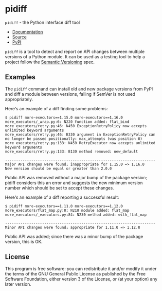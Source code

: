 # pidiff

`pidiff` - the Python interface diff tool

- [Documentation](https://rohanpm.github.io/pidiff/)
- [Source](https://github.com/rohanpm/pidiff)
- [PyPI](https://pypi.python.org/pypi/pidiff)

`pidiff` is a tool to detect and report on API changes between multiple versions
of a Python module. It can be used as a testing tool to help a project follow
the [Semantic Versioning](https://semver.org/) spec.

## Examples

The `pidiff` command can install old and new package versions from PyPI and diff a
module between versions, failing if SemVer is not used appropriately.

Here's an example of a diff finding some problems:

````
$ pidiff more-executors==1.15.0 more-executors==1.16.0
more_executors/_wrap.py:6: N220 function added: flat_bind
more_executors/retry.py:46: N450 ExceptionRetryPolicy now accepts unlimited keyword arguments
more_executors/retry.py:46: B330 argument in ExceptionRetryPolicy can no longer be passed positionally: max_attempts (was position 0)
more_executors/retry.py:133: N450 RetryExecutor now accepts unlimited keyword arguments
more_executors/retry.py:133: B130 method removed: new_default

---------------------------------------------------------------------
Major API changes were found; inappropriate for 1.15.0 => 1.16.0
New version should be equal or greater than 2.0.0
````

Public API was removed without a major bump of the package version;
pidiff considers this an error and suggests the new minimum version
number which should be set to accept these changes.

Here's an example of a diff reporting a successful result:

````
$ pidiff more-executors==1.11.0 more-executors==1.12.0
more_executors/flat_map.py:0: N210 module added: flat_map
more_executors/_executors.py:84: N230 method added: with_flat_map

---------------------------------------------------------------------
Minor API changes were found; appropriate for 1.11.0 => 1.12.0
````

Public API was added; since there was a minor bump of the package version,
this is OK.

## License

This program is free software: you can redistribute it and/or modify
it under the terms of the GNU General Public License as published by
the Free Software Foundation, either version 3 of the License, or
(at your option) any later version.
